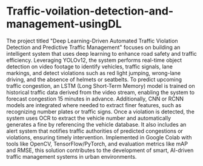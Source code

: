 # Traffic-voilation-detection-and-management-usingDL
The project titled "Deep Learning-Driven Automated Traffic Violation Detection and Predictive Traffic Management" focuses on building an intelligent system that uses deep learning to enhance road safety and traffic efficiency. Leveraging YOLOv12, the system performs real-time object detection on video footage to identify vehicles, traffic signals, lane markings, and detect violations such as red light jumping, wrong-lane driving, and the absence of helmets or seatbelts. 
To predict upcoming traffic congestion, an LSTM (Long Short-Term Memory) model is trained on historical traffic data derived from the video stream, enabling the system to forecast congestion 15 minutes in advance. Additionally, CNN or RCNN models are integrated where needed to extract finer features, such as recognizing number plates or traffic signs. Once a violation is detected, the system uses OCR to extract the vehicle number and automatically generates a fine by referencing the vehicle database. 
It also includes an alert system that notifies traffic authorities of predicted congestions or violations, ensuring timely intervention. Implemented in Google Colab with tools like OpenCV, TensorFlow/PyTorch, and evaluation metrics like mAP and RMSE, this solution contributes to the development of smart, AI-driven traffic management systems in urban environments.
